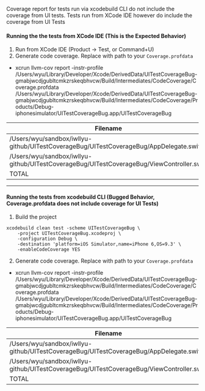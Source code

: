 Coverage report for tests run via xcodebuild CLI do not include the coverage from UI tests. Tests run from XCode IDE however do include the coverage from UI Tests

#### Running the the tests from XCode IDE (This is the Expected Behavior)
1. Run from XCode IDE (Product -> Test, or Command+U)
2. Generate code coverage. Replace with path to your `Coverage.profdata`
  * xcrun llvm-cov report -instr-profile /Users/wyu/Library/Developer/Xcode/DerivedData/UITestCoverageBug-gmabjwcdjgubltcmkzrskeqbhvcw/Build/Intermediates/CodeCoverage/Coverage.profdata /Users/wyu/Library/Developer/Xcode/DerivedData/UITestCoverageBug-gmabjwcdjgubltcmkzrskeqbhvcw/Build/Intermediates/CodeCoverage/Products/Debug-iphonesimulator/UITestCoverageBug.app/UITestCoverageBug

|Filename                                                                                    |Regions|    Miss|   Cover| Functions|  Executed|
|--------------------------------------------------------------------------------------------|-------|--------|--------|----------|----------|
|/Users/wyu/sandbox/iwllyu-github/UITestCoverageBug/UITestCoverageBug/AppDelegate.swift      |     6 |      4 | 33.33% |        6 |   33.33% |
|/Users/wyu/sandbox/iwllyu-github/UITestCoverageBug/UITestCoverageBug/ViewController.swift   |     5 |      1 | 80.00% |        5 |   80.00% |
|TOTAL                                                                                       |    11 |      5 | 54.55% |       11 |   54.55% |                                                                                   11       5  54.55%        11    54.55%

--------------

#### Running the tests from xcodebuild CLI (Bugged Behavior, Coverage.profdata does not include coverage for UI Tests)
1. Build the project
```
xcodebuild clean test -scheme UITestCoverageBug \
    -project UITestCoverageBug.xcodeproj \
    -configuration Debug \
    -destination 'platform=iOS Simulator,name=iPhone 6,OS=9.3' \
    -enableCodeCoverage YES
```
2. Generate code coverage. Replace with path to your `Coverage.profdata`
  * xcrun llvm-cov report -instr-profile /Users/wyu/Library/Developer/Xcode/DerivedData/UITestCoverageBug-gmabjwcdjgubltcmkzrskeqbhvcw/Build/Intermediates/CodeCoverage/Coverage.profdata /Users/wyu/Library/Developer/Xcode/DerivedData/UITestCoverageBug-gmabjwcdjgubltcmkzrskeqbhvcw/Build/Intermediates/CodeCoverage/Products/Debug-iphonesimulator/UITestCoverageBug.app/UITestCoverageBug

|Filename                                                                                    |Regions|    Miss|   Cover| Functions|  Executed|
|--------------------------------------------------------------------------------------------|-------|--------|--------|----------|----------|
|/Users/wyu/sandbox/iwllyu-github/UITestCoverageBug/UITestCoverageBug/AppDelegate.swift      |     6 |      4 | 33.33% |        6 |   33.33% |
|/Users/wyu/sandbox/iwllyu-github/UITestCoverageBug/UITestCoverageBug/ViewController.swift   |     5 |      3 | 40.00% |        5 |   40.00% |
|TOTAL                                                                                       |    11 |      7 | 36.36% |       11 |   36.36% |


